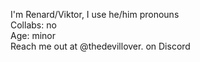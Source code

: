 I'm Renard/Viktor, I use he/him pronouns
<br/>
Collabs: no
<br/>
Age: minor
<br/>
Reach me out at @thedevillover. on Discord